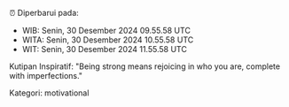 ⏰ Diperbarui pada:
- WIB: Senin, 30 Desember 2024 09.55.58 UTC
- WITA: Senin, 30 Desember 2024 10.55.58 UTC
- WIT: Senin, 30 Desember 2024 11.55.58 UTC

Kutipan Inspiratif:
"Being strong means rejoicing in who you are, complete with imperfections."


Kategori: motivational

